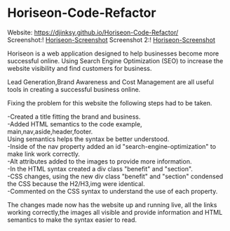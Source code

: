 # Horiseon-Code-Refactor

Website: https://djinksy.github.io/Horiseon-Code-Refactor/  
Screenshot:! [Horiseon-Screenshot](./images/screenshot-1.png) 
Screenshot 2:! [Horiseon-Screenshot](./images/screenshot-2.png)


Horiseon is a web application designed to help businesses become more successful online. Using Search Engine Optimization (SEO) to increase the website visibility and find customers for business.  

Lead Generation,Brand Awareness and Cost Management are all useful tools in creating a successful business online.  

Fixing the problem for this website the following steps had to be taken.   

-Created a title fitting the brand and business.  
-Added HTML semantics to the code example, main,nav,aside,header,footer.  
 Using semantics helps the syntax be better understood.  
-Inside of the nav property added an id "search-engine-optimization" to make link work correctly.   
-Alt attributes added to the images to provide more information.   
-In the HTML syntax created a div class "benefit" and "section".  
-CSS changes, using the new div class "benefit" and "section" condensed the CSS because the H2/H3,img were identical.   
-Commented on the CSS syntax to understand the use of each property.    

The changes made now has the website up and running live, all the links working correctly,the images all visible and provide information and HTML semantics to make the syntax easier to read.  


